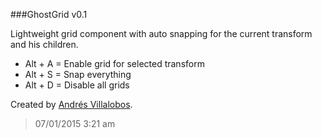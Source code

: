 ###GhostGrid v0.1


Lightweight grid component with auto snapping for the current transform and his children.

- Alt + A = Enable grid for selected transform
- Alt + S = Snap everything
- Alt + D = Disable all grids


Created by [Andrés Villalobos](http://twitter.com/matnesis).
> 07/01/2015 3:21 am
